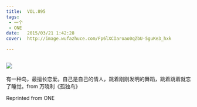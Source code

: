 ```yaml
---
title:	VOL.895
tags:
 - 一个
 - ONE
date:	2015/03/21 1:42:28
cover:	http://image.wufazhuce.com/Fp6lXCIaroao0qZbU-5guKe3_hxk

---
```

![](http://image.wufazhuce.com/Fp6lXCIaroao0qZbU-5guKe3_hxk)
---

有一种鸟，最擅长恋爱。自己是自己的情人，跳着刚刚发明的舞蹈，跳着跳着就忘了睡觉。from 万晓利《孤独鸟》
 
Reprinted from ONE
